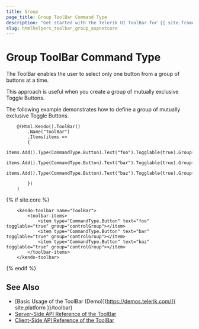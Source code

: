 ```yaml
---
title: Group
page_title: Group ToolBar Command Type
description: "Get started with the Telerik UI ToolBar for {{ site.framework }} and learn how to configure and use the Group command type."
slug: htmlhelpers_toolbar_group_aspnetcore
---
```


# Group ToolBar Command Type 

The ToolBar enables the user to select only one button from a group of buttons at a time.

This approach is useful when you create a group of mutually exclusive Toggle Buttons.

The following example demonstrates how to define a group of mutually exclusive Toggle Buttons.

```HtmlHelper
    @(Html.Kendo().ToolBar()
        .Name("ToolBar")
        .Items(items =>
        {
            items.Add().Type(CommandType.Button).Text("foo").Togglable(true).Group("controlGroup");
            items.Add().Type(CommandType.Button).Text("bar").Togglable(true).Group("controlGroup");
            items.Add().Type(CommandType.Button).Text("baz").Togglable(true).Group("controlGroup");

        })
    )
```
{% if site.core %}
```TagHelper
    <kendo-toolbar name="ToolBar">
        <toolbar-items>
            <item type="CommandType.Button" text="foo" togglable="true" group="controlGroup"></item>
            <item type="CommandType.Button" text="bar" togglable="true" group="controlGroup"></item>
            <item type="CommandType.Button" text="baz" togglable="true" group="controlGroup"></item>
        </toolbar-items>
    </kendo-toolbar>
```
{% endif %}

## See Also

* [Basic Usage of the ToolBar (Demo)](https://demos.telerik.com/{{ site.platform }}/toolbar)
* [Server-Side API Reference of the ToolBar](/api/toolbar)
* [Client-Side API Reference of the ToolBar](/api/javascript/ui/toolbar)
